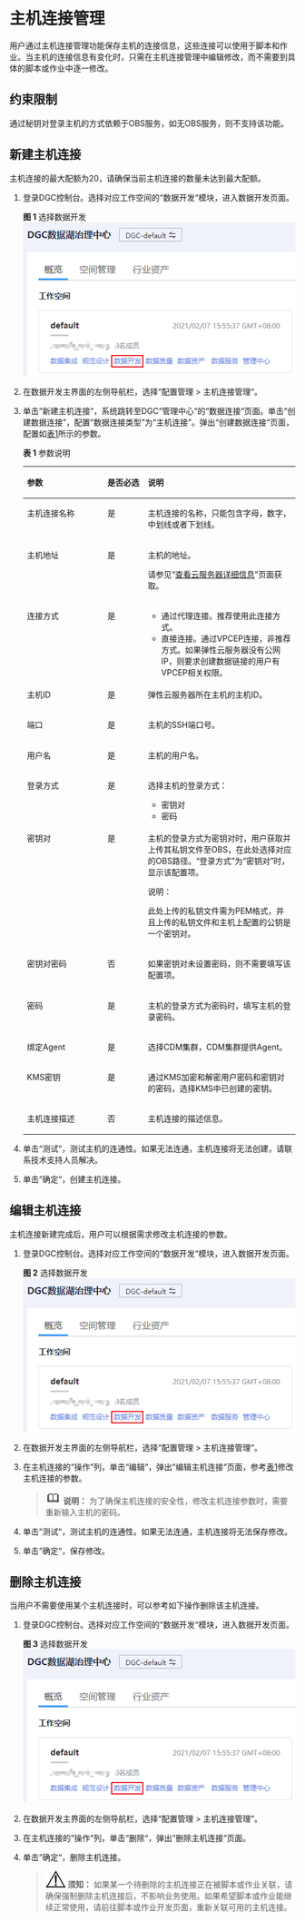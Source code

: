 # 主机连接管理<a name="dgc_01_0518"></a>

用户通过主机连接管理功能保存主机的连接信息，这些连接可以使用于脚本和作业。当主机的连接信息有变化时，只需在主机连接管理中编辑修改，而不需要到具体的脚本或作业中逐一修改。

## 约束限制<a name="section72631154182717"></a>

通过秘钥对登录主机的方式依赖于OBS服务，如无OBS服务，则不支持该功能。

## 新建主机连接<a name="zh-cn_topic_0103403019_section204031834125711"></a>

主机连接的最大配额为20，请确保当前主机连接的数量未达到最大配额。

1.  登录DGC控制台。选择对应工作空间的“数据开发“模块，进入数据开发页面。

    **图 1**  选择数据开发<a name="dgc_01_0423_fig746051541519"></a>  
    ![](figures/选择数据开发.png "选择数据开发")

2.  在数据开发主界面的左侧导航栏，选择“配置管理  \>  主机连接管理“。
3.  单击“新建主机连接“，系统跳转至DGC“管理中心“的“数据连接“页面。单击“创建数据连接”，配置“数据连接类型”为“主机连接”。弹出“创建数据连接“页面，配置如[表1](#zh-cn_topic_0103403019_table2958557716244)所示的参数。

    **表 1**  参数说明

    <a name="zh-cn_topic_0103403019_table2958557716244"></a>
    <table><thead align="left"><tr id="zh-cn_topic_0103403019_row698843916244"><th class="cellrowborder" valign="top" width="29.509999999999998%" id="mcps1.2.4.1.1"><p id="zh-cn_topic_0103403019_p2919269016244"><a name="zh-cn_topic_0103403019_p2919269016244"></a><a name="zh-cn_topic_0103403019_p2919269016244"></a>参数</p>
    </th>
    <th class="cellrowborder" valign="top" width="14.85%" id="mcps1.2.4.1.2"><p id="zh-cn_topic_0103403019_p1579766516244"><a name="zh-cn_topic_0103403019_p1579766516244"></a><a name="zh-cn_topic_0103403019_p1579766516244"></a>是否必选</p>
    </th>
    <th class="cellrowborder" valign="top" width="55.64%" id="mcps1.2.4.1.3"><p id="zh-cn_topic_0103403019_p454247716244"><a name="zh-cn_topic_0103403019_p454247716244"></a><a name="zh-cn_topic_0103403019_p454247716244"></a>说明</p>
    </th>
    </tr>
    </thead>
    <tbody><tr id="zh-cn_topic_0103403019_row1415194384512"><td class="cellrowborder" valign="top" width="29.509999999999998%" headers="mcps1.2.4.1.1 "><p id="zh-cn_topic_0103403019_p12415343124519"><a name="zh-cn_topic_0103403019_p12415343124519"></a><a name="zh-cn_topic_0103403019_p12415343124519"></a>主机连接名称</p>
    </td>
    <td class="cellrowborder" valign="top" width="14.85%" headers="mcps1.2.4.1.2 "><p id="zh-cn_topic_0103403019_p10415184317451"><a name="zh-cn_topic_0103403019_p10415184317451"></a><a name="zh-cn_topic_0103403019_p10415184317451"></a>是</p>
    </td>
    <td class="cellrowborder" valign="top" width="55.64%" headers="mcps1.2.4.1.3 "><p id="zh-cn_topic_0103403019_p11415124310454"><a name="zh-cn_topic_0103403019_p11415124310454"></a><a name="zh-cn_topic_0103403019_p11415124310454"></a>主机连接的名称，只能包含字母，数字，中划线或者下划线。</p>
    </td>
    </tr>
    <tr id="zh-cn_topic_0103403019_row157315223542"><td class="cellrowborder" valign="top" width="29.509999999999998%" headers="mcps1.2.4.1.1 "><p id="zh-cn_topic_0103403019_p2941507316244"><a name="zh-cn_topic_0103403019_p2941507316244"></a><a name="zh-cn_topic_0103403019_p2941507316244"></a>主机地址</p>
    </td>
    <td class="cellrowborder" valign="top" width="14.85%" headers="mcps1.2.4.1.2 "><p id="zh-cn_topic_0103403019_p3381070216244"><a name="zh-cn_topic_0103403019_p3381070216244"></a><a name="zh-cn_topic_0103403019_p3381070216244"></a>是</p>
    </td>
    <td class="cellrowborder" valign="top" width="55.64%" headers="mcps1.2.4.1.3 "><p id="zh-cn_topic_0103403019_p5431232316244"><a name="zh-cn_topic_0103403019_p5431232316244"></a><a name="zh-cn_topic_0103403019_p5431232316244"></a>主机的地址。</p>
    <p id="p5431232316244"><a name="p5431232316244"></a><a name="p5431232316244"></a>请参见“<a href="https://support.huaweicloud.com/usermanual-ecs/ecs_03_0123.html" target="_blank" rel="noopener noreferrer">查看云服务器详细信息</a>”页面获取。</p>
    </td>
    </tr>
    <tr id="row654112401392"><td class="cellrowborder" valign="top" width="29.509999999999998%" headers="mcps1.2.4.1.1 "><p id="p754164083917"><a name="p754164083917"></a><a name="p754164083917"></a>连接方式</p>
    </td>
    <td class="cellrowborder" valign="top" width="14.85%" headers="mcps1.2.4.1.2 "><p id="p105411740123915"><a name="p105411740123915"></a><a name="p105411740123915"></a>是</p>
    </td>
    <td class="cellrowborder" valign="top" width="55.64%" headers="mcps1.2.4.1.3 "><a name="ul16451105113393"></a><a name="ul16451105113393"></a><ul id="ul16451105113393"><li>通过代理连接。推荐使用此连接方式。</li><li>直接连接。通过VPCEP连接，非推荐方式。如果弹性云服务器没有公网IP，则要求创建数据链接的用户有VPCEP相关权限。</li></ul>
    </td>
    </tr>
    <tr id="row1312761816414"><td class="cellrowborder" valign="top" width="29.509999999999998%" headers="mcps1.2.4.1.1 "><p id="p4127131812411"><a name="p4127131812411"></a><a name="p4127131812411"></a>主机ID</p>
    </td>
    <td class="cellrowborder" valign="top" width="14.85%" headers="mcps1.2.4.1.2 "><p id="p10127818124117"><a name="p10127818124117"></a><a name="p10127818124117"></a>是</p>
    </td>
    <td class="cellrowborder" valign="top" width="55.64%" headers="mcps1.2.4.1.3 "><p id="p191951852154518"><a name="p191951852154518"></a><a name="p191951852154518"></a>弹性云服务器所在主机的主机ID。</p>
    </td>
    </tr>
    <tr id="zh-cn_topic_0103403019_row1243664618549"><td class="cellrowborder" valign="top" width="29.509999999999998%" headers="mcps1.2.4.1.1 "><p id="zh-cn_topic_0103403019_p6656306216244"><a name="zh-cn_topic_0103403019_p6656306216244"></a><a name="zh-cn_topic_0103403019_p6656306216244"></a>端口</p>
    </td>
    <td class="cellrowborder" valign="top" width="14.85%" headers="mcps1.2.4.1.2 "><p id="zh-cn_topic_0103403019_p2289891916244"><a name="zh-cn_topic_0103403019_p2289891916244"></a><a name="zh-cn_topic_0103403019_p2289891916244"></a>是</p>
    </td>
    <td class="cellrowborder" valign="top" width="55.64%" headers="mcps1.2.4.1.3 "><p id="zh-cn_topic_0103403019_p5031431816244"><a name="zh-cn_topic_0103403019_p5031431816244"></a><a name="zh-cn_topic_0103403019_p5031431816244"></a>主机的SSH端口号。</p>
    </td>
    </tr>
    <tr id="zh-cn_topic_0103403019_row48987972162438"><td class="cellrowborder" valign="top" width="29.509999999999998%" headers="mcps1.2.4.1.1 "><p id="zh-cn_topic_0103403019_p8602767162438"><a name="zh-cn_topic_0103403019_p8602767162438"></a><a name="zh-cn_topic_0103403019_p8602767162438"></a>用户名</p>
    </td>
    <td class="cellrowborder" valign="top" width="14.85%" headers="mcps1.2.4.1.2 "><p id="zh-cn_topic_0103403019_p25735531162438"><a name="zh-cn_topic_0103403019_p25735531162438"></a><a name="zh-cn_topic_0103403019_p25735531162438"></a>是</p>
    </td>
    <td class="cellrowborder" valign="top" width="55.64%" headers="mcps1.2.4.1.3 "><p id="zh-cn_topic_0103403019_p4203263162438"><a name="zh-cn_topic_0103403019_p4203263162438"></a><a name="zh-cn_topic_0103403019_p4203263162438"></a>主机的用户名。</p>
    </td>
    </tr>
    <tr id="zh-cn_topic_0103403019_row6514118195516"><td class="cellrowborder" valign="top" width="29.509999999999998%" headers="mcps1.2.4.1.1 "><p id="zh-cn_topic_0103403019_p115140810551"><a name="zh-cn_topic_0103403019_p115140810551"></a><a name="zh-cn_topic_0103403019_p115140810551"></a>登录方式</p>
    </td>
    <td class="cellrowborder" valign="top" width="14.85%" headers="mcps1.2.4.1.2 "><p id="zh-cn_topic_0103403019_p1514158145510"><a name="zh-cn_topic_0103403019_p1514158145510"></a><a name="zh-cn_topic_0103403019_p1514158145510"></a>是</p>
    </td>
    <td class="cellrowborder" valign="top" width="55.64%" headers="mcps1.2.4.1.3 "><p id="zh-cn_topic_0103403019_p751413812555"><a name="zh-cn_topic_0103403019_p751413812555"></a><a name="zh-cn_topic_0103403019_p751413812555"></a>选择主机的登录方式：</p>
    <a name="zh-cn_topic_0103403019_ul198581920145512"></a><a name="zh-cn_topic_0103403019_ul198581920145512"></a><ul id="zh-cn_topic_0103403019_ul198581920145512"><li>密钥对</li><li>密码</li></ul>
    </td>
    </tr>
    <tr id="zh-cn_topic_0103403019_row117811710115613"><td class="cellrowborder" valign="top" width="29.509999999999998%" headers="mcps1.2.4.1.1 "><p id="zh-cn_topic_0103403019_p127811010145616"><a name="zh-cn_topic_0103403019_p127811010145616"></a><a name="zh-cn_topic_0103403019_p127811010145616"></a>密钥对</p>
    </td>
    <td class="cellrowborder" valign="top" width="14.85%" headers="mcps1.2.4.1.2 "><p id="zh-cn_topic_0103403019_p14781111015617"><a name="zh-cn_topic_0103403019_p14781111015617"></a><a name="zh-cn_topic_0103403019_p14781111015617"></a>是</p>
    </td>
    <td class="cellrowborder" valign="top" width="55.64%" headers="mcps1.2.4.1.3 "><p id="zh-cn_topic_0103403019_p20781101012568"><a name="zh-cn_topic_0103403019_p20781101012568"></a><a name="zh-cn_topic_0103403019_p20781101012568"></a>主机的登录方式为密钥对时，用户获取并上传其私钥文件至OBS，在此处选择对应的OBS路径。<span class="parmname" id="zh-cn_topic_0103403019_parmname6735114816579"><a name="zh-cn_topic_0103403019_parmname6735114816579"></a><a name="zh-cn_topic_0103403019_parmname6735114816579"></a>“登录方式”</span>为<span class="parmvalue" id="zh-cn_topic_0103403019_parmvalue8766951175712"><a name="zh-cn_topic_0103403019_parmvalue8766951175712"></a><a name="zh-cn_topic_0103403019_parmvalue8766951175712"></a>“密钥对”</span>时，显示该配置项。</p>
    <div class="note" id="note3103389420"><a name="note3103389420"></a><a name="note3103389420"></a><span class="notetitle"> 说明： </span><div class="notebody"><p id="p3103984423"><a name="p3103984423"></a><a name="p3103984423"></a>此处上传的私钥文件需为PEM格式，并且上传的私钥文件和主机上配置的公钥是一个密钥对。</p>
    </div></div>
    </td>
    </tr>
    <tr id="zh-cn_topic_0103403019_row12112215812"><td class="cellrowborder" valign="top" width="29.509999999999998%" headers="mcps1.2.4.1.1 "><p id="zh-cn_topic_0103403019_p417210585"><a name="zh-cn_topic_0103403019_p417210585"></a><a name="zh-cn_topic_0103403019_p417210585"></a>密钥对密码</p>
    </td>
    <td class="cellrowborder" valign="top" width="14.85%" headers="mcps1.2.4.1.2 "><p id="zh-cn_topic_0103403019_p7118217580"><a name="zh-cn_topic_0103403019_p7118217580"></a><a name="zh-cn_topic_0103403019_p7118217580"></a>否</p>
    </td>
    <td class="cellrowborder" valign="top" width="55.64%" headers="mcps1.2.4.1.3 "><p id="zh-cn_topic_0103403019_p214215817"><a name="zh-cn_topic_0103403019_p214215817"></a><a name="zh-cn_topic_0103403019_p214215817"></a>如果密钥对未设置密码，则不需要填写该配置项。</p>
    </td>
    </tr>
    <tr id="zh-cn_topic_0103403019_row3239631716244"><td class="cellrowborder" valign="top" width="29.509999999999998%" headers="mcps1.2.4.1.1 "><p id="zh-cn_topic_0103403019_p685599316244"><a name="zh-cn_topic_0103403019_p685599316244"></a><a name="zh-cn_topic_0103403019_p685599316244"></a>密码</p>
    </td>
    <td class="cellrowborder" valign="top" width="14.85%" headers="mcps1.2.4.1.2 "><p id="zh-cn_topic_0103403019_p1846458616244"><a name="zh-cn_topic_0103403019_p1846458616244"></a><a name="zh-cn_topic_0103403019_p1846458616244"></a>是</p>
    </td>
    <td class="cellrowborder" valign="top" width="55.64%" headers="mcps1.2.4.1.3 "><p id="zh-cn_topic_0103403019_p1923653616244"><a name="zh-cn_topic_0103403019_p1923653616244"></a><a name="zh-cn_topic_0103403019_p1923653616244"></a>主机的登录方式为密码时，填写主机的登录密码。</p>
    </td>
    </tr>
    <tr id="zh-cn_topic_0103403019_row3313272316244"><td class="cellrowborder" valign="top" width="29.509999999999998%" headers="mcps1.2.4.1.1 "><p id="zh-cn_topic_0103403019_p6650488816244"><a name="zh-cn_topic_0103403019_p6650488816244"></a><a name="zh-cn_topic_0103403019_p6650488816244"></a>绑定Agent</p>
    </td>
    <td class="cellrowborder" valign="top" width="14.85%" headers="mcps1.2.4.1.2 "><p id="zh-cn_topic_0103403019_p1818686216244"><a name="zh-cn_topic_0103403019_p1818686216244"></a><a name="zh-cn_topic_0103403019_p1818686216244"></a>是</p>
    </td>
    <td class="cellrowborder" valign="top" width="55.64%" headers="mcps1.2.4.1.3 "><p id="zh-cn_topic_0103403019_p1701417994541"><a name="zh-cn_topic_0103403019_p1701417994541"></a><a name="zh-cn_topic_0103403019_p1701417994541"></a>选择CDM集群，CDM集群提供Agent。</p>
    </td>
    </tr>
    <tr id="zh-cn_topic_0103403019_row146891744195819"><td class="cellrowborder" valign="top" width="29.509999999999998%" headers="mcps1.2.4.1.1 "><p id="zh-cn_topic_0103403019_p1251855212346"><a name="zh-cn_topic_0103403019_p1251855212346"></a><a name="zh-cn_topic_0103403019_p1251855212346"></a>KMS密钥</p>
    </td>
    <td class="cellrowborder" valign="top" width="14.85%" headers="mcps1.2.4.1.2 "><p id="zh-cn_topic_0103403019_p1351805217346"><a name="zh-cn_topic_0103403019_p1351805217346"></a><a name="zh-cn_topic_0103403019_p1351805217346"></a>是</p>
    </td>
    <td class="cellrowborder" valign="top" width="55.64%" headers="mcps1.2.4.1.3 "><p id="zh-cn_topic_0103403019_p951845243417"><a name="zh-cn_topic_0103403019_p951845243417"></a><a name="zh-cn_topic_0103403019_p951845243417"></a>通过KMS加密和解密用户密码和密钥对的密码，选择KMS中已创建的密钥。</p>
    </td>
    </tr>
    <tr id="zh-cn_topic_0103403019_row64121748965"><td class="cellrowborder" valign="top" width="29.509999999999998%" headers="mcps1.2.4.1.1 "><p id="zh-cn_topic_0103403019_p134128481466"><a name="zh-cn_topic_0103403019_p134128481466"></a><a name="zh-cn_topic_0103403019_p134128481466"></a>主机连接描述</p>
    </td>
    <td class="cellrowborder" valign="top" width="14.85%" headers="mcps1.2.4.1.2 "><p id="zh-cn_topic_0103403019_p1041218487615"><a name="zh-cn_topic_0103403019_p1041218487615"></a><a name="zh-cn_topic_0103403019_p1041218487615"></a>否</p>
    </td>
    <td class="cellrowborder" valign="top" width="55.64%" headers="mcps1.2.4.1.3 "><p id="zh-cn_topic_0103403019_p1041215487620"><a name="zh-cn_topic_0103403019_p1041215487620"></a><a name="zh-cn_topic_0103403019_p1041215487620"></a>主机连接的描述信息。</p>
    </td>
    </tr>
    </tbody>
    </table>

4.  单击“测试“，测试主机的连通性。如果无法连通，主机连接将无法创建，请联系技术支持人员解决。
5.  单击“确定“，创建主机连接。

## 编辑主机连接<a name="zh-cn_topic_0103403019_section240383455716"></a>

主机连接新建完成后，用户可以根据需求修改主机连接的参数。

1.  登录DGC控制台。选择对应工作空间的“数据开发“模块，进入数据开发页面。

    **图 2**  选择数据开发<a name="dgc_01_0423_fig746051541519_1"></a>  
    ![](figures/选择数据开发.png "选择数据开发")

2.  在数据开发主界面的左侧导航栏，选择“配置管理  \>  主机连接管理“。
3.  在主机连接的“操作“列，单击“编辑“，弹出“编辑主机连接“页面，参考[表1](#zh-cn_topic_0103403019_table2958557716244)修改主机连接的参数。

    >![](public_sys-resources/icon-note.gif) **说明：** 
    >为了确保主机连接的安全性，修改主机连接参数时，需要重新输入主机的密码。

4.  单击“测试“，测试主机的连通性。如果无法连通，主机连接将无法保存修改。
5.  单击“确定“，保存修改。

## 删除主机连接<a name="zh-cn_topic_0103403019_section1403113418577"></a>

当用户不需要使用某个主机连接时，可以参考如下操作删除该主机连接。

1.  登录DGC控制台。选择对应工作空间的“数据开发“模块，进入数据开发页面。

    **图 3**  选择数据开发<a name="dgc_01_0423_fig746051541519_2"></a>  
    ![](figures/选择数据开发.png "选择数据开发")

2.  在数据开发主界面的左侧导航栏，选择“配置管理  \>  主机连接管理“。
3.  在主机连接的“操作“列，单击“删除“，弹出“删除主机连接“页面。
4.  单击“确定“，删除主机连接。

    >![](public_sys-resources/icon-notice.gif) **须知：** 
    >如果某一个待删除的主机连接正在被脚本或作业关联，请确保强制删除主机连接后，不影响业务使用。如果希望脚本或作业能继续正常使用，请前往脚本或作业开发页面，重新关联可用的主机连接。


